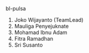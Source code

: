 bl-pulsa

1. Joko Wijayanto (TeamLead)
2. Mauliga Penyejuknate
3. Mohamad Ibnu Adam
4. Fitra Ramadhan
5. Sri Susanto